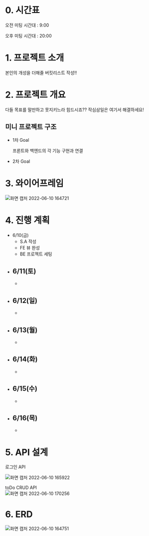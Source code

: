 # 0. 시간표

오전 미팅 시간대 : 9:00

오후 미팅 시간대 : 20:00

# 1. 프로젝트 소개

본인의 개성을 더해줄 버킷리스트 작성!!

# 2. 프로젝트 개요

다들 목표를 말만하고 못지키느라 힘드시죠?? 작심삼일은 여기서 해결하세요!

## 미니 프로젝트 구조

- 1차 Goal
    
    프론트와 백엔드의 각 기능 구현과 연결
    
- 2차 Goal


# 3. 와이어프레임

![화면 캡처 2022-06-10 164721](https://user-images.githubusercontent.com/81284265/173017207-b5c4bb29-da04-4b69-b7bf-ffcf3ef53c45.png)


# 4. 진행 계획

- 6/10(금)
    - S.A 작성
    - FE 뷰 완성
    - BE 프로젝트 세팅
- 6/11(토)
    - 
    - 
- 6/12(일)
    - 
    - 
- 6/13(월)
    - 
    - 
- 6/14(화)
    - 
    - 
- 6/15(수)
    - 
    - 
- 6/16(목)
    - 
    - 

# 5. API 설계
로그인 API  

![화면 캡처 2022-06-10 165922](https://user-images.githubusercontent.com/81284265/173019366-60bfcff1-3ff1-4eca-bce1-733fd1dc3a72.png)  

toDo CRUD API  
![화면 캡처 2022-06-10 170256](https://user-images.githubusercontent.com/81284265/173020012-c9b1acba-ab3d-49bf-b387-3e368f01798a.png)


# 6. ERD
![화면 캡처 2022-06-10 164751](https://user-images.githubusercontent.com/81284265/173017171-f9becb62-d4ba-48a1-bbda-5d4f3349e404.png)


